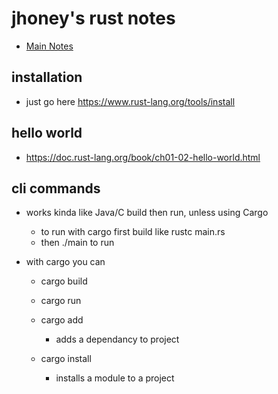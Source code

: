 # jhoney's rust notes #
* [Main Notes](../README.md#quick-links)

## installation ##
- just go here https://www.rust-lang.org/tools/install

## hello world ##
- https://doc.rust-lang.org/book/ch01-02-hello-world.html

## cli commands ##
* works kinda like Java/C build then run, unless using Cargo
    - to run with cargo first build like rustc main.rs
    - then ./main to run

* with cargo you can
    - cargo build
    - cargo run

    - cargo add
        * adds a dependancy to project
    - cargo install
        * installs a module to a project